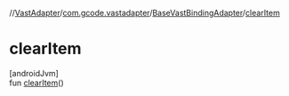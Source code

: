 //[VastAdapter](../../../index.md)/[com.gcode.vastadapter](../index.md)/[BaseVastBindingAdapter](index.md)/[clearItem](clear-item.md)

# clearItem

[androidJvm]\
fun [clearItem](clear-item.md)()
